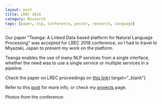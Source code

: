 ```yaml
---
layout: post
title: LREC 2018
category: Research
tags: [paper, nlp, conference, poster, research, language]
---
```


Our paper "Teanga: A Linked Data based platform for Natural Language Processing" was accepted for LREC 2018 conference, so I had to travel to Miyazaki, Japan to present my work on the platform.

Teanga enables the use of many NLP services from a single interface, whether the need was to use a single service or multiple services in a pipeline. 

Check the paper on LREC proceedings on [this link](http://www.lrec-conf.org/proceedings/lrec2018/summaries/106.html){:target="_blank"}

Refer to this [post](../teanga-a-linked-data-based-platform-for-nlp/) for more info, or check my [projects](../projects/) page.

Photos from the conference:

<script src="https://www.publicalbum.org/js/pa-embed-player.min.js" async></script>
<div class="pa-embed-player" style="width:100%; height:480px; display:none;"
  data-link="https://photos.app.goo.gl/yn9dmosntAvxUyPy7"
  data-title="LREC 2018"
  data-descrition="10 new photos · Album by Hawesome">
  <!-- 10 images -->
  <img data-src="https://lh3.googleusercontent.com/VErAw-JwLZDu1H9SUSr7L0cMyg4MXtIrOu8O2jD77Z_aFVrfWdQusA7AUA7nbYLsNmdBeaXEF5hsaeeKlXDp2pTAOSwdW-OcRAuT0nDeZppmi30N2MQyV0olqeSQUn8L4gHzGXtLeZM=w4608-h3456" src="" alt="" />
  <img data-src="https://lh3.googleusercontent.com/E8NJuBYKNA9Z6ruEItFTrHj0nmZWkwT01e6y-OgHpicPOXSyaYkgpUKmJ1LcHZl06t94hlR9tise-StKuoXSEI1D5iC5BD4pZIejY2sgCcPlx_63SH8tKslch4e_nKep0mhtdImhF84=w4608-h3456" src="" alt="" />
  <img data-src="https://lh3.googleusercontent.com/PofzzMJ373rjvPs2veqRo3lG6eet2MHlsGpAU8s735HlMnum5b5irPBp9hBKaUvkv0x0gvsG1-JHm0oXYWuTk53k4oVQCC4S8RnpbXHRpQ7RWNDV8luc6gsqx2KlNtzeHhNHDTXnrrU=w4608-h3456" src="" alt="" />
  <img data-src="https://lh3.googleusercontent.com/xRkEWPyqhv_CaFKM22_g2eIHojp4L1nj64xZ8FGYskU75mb2Y249upWqo2njpnJqTj5DJ0fLKmF_-_sVzvrEPxv2CU5iRyeqw-6YT27PNrExIE0FtLJDmrBAwxp4Lfom9U73td0mYu8=w4608-h3456" src="" alt="" />
  <img data-src="https://lh3.googleusercontent.com/FfiGZy3BhAkfDlB2RYA_okPl1aGe_RYsH8_2e1sTVZTqT6jtPBXWKnqlMYk9SKVh8hvvM4B1X0KWTN2UhfvMOqICjR5-d3pwOEGEm6-kh7guEv6XejEbiqP7FONWHUnba5b9DcVMpX4=w4608-h2592" src="" alt="" />
  <img data-src="https://lh3.googleusercontent.com/EdUH0o0ZqFzC2R5lVViPy2BfDYdkmET-NI6g9HrLoSIArTUMTBWDXt-Z1pnfb_1EvYiESsRNxPqv_LjfV8Rdvgn02sNzqqYFqh-v2iGX5bLwt8TOSC87xZwl2E3H2E7N73bqGw66dgg=w2592-h4608" src="" alt="" />
  <img data-src="https://lh3.googleusercontent.com/ZWOr_zp8rkjGXACM9R37C4U5F-wYCuDm4MRB7TFwhcydljhdu-Q8nlWSyeBAKuaxHVBQcZv0446LCabQKEeoNJP139HnCnC_loltp8oc9vsTNOkoPmsaW756GhXBiuf7ZVsIAHgY0EE=w4608-h3456" src="" alt="" />
  <img data-src="https://lh3.googleusercontent.com/OYhN-2_COC4CCifh6M4SND-3KdHjJp9PjByul4jXdf9I9q_KY85YIvRaCewvwL6pYSN6zUUnX-Osi6ZdTL1qIolfkxUL9vh1fKMg9kmV-EC_SEOnHgOdMdDNEHzlz9D53alN5FugfVg=w4608-h3456" src="" alt="" />
  <img data-src="https://lh3.googleusercontent.com/o3QomNKhzuSH6pmgmHREZeSRwXIMez_92BA2nm3ZBGhRkAfb2ao010hmWeThsSu2AZTqz1prWNOtDcy6w3W8me8k2SX_r1eLmos1BJx8FbiUdjP6TtdNW4ZuvmU83RSGoy_c9SuBYwc=w1600-h1200" src="" alt="" />
  <img data-src="https://lh3.googleusercontent.com/A3Nk7p5WIgfNcXefLCYR8ycANz3zj1F6ekTJolOe1n2H_0Khf70kIQexJglYNlrMzWE2Ez7vxerlRu0WNpyoiyUk9nDfanAsOUayAHbqEGlXyymgiiGdU_s8eW3LHuS5Q_AfUQd3VF0=w4608-h3456" src="" alt="" />
</div>
